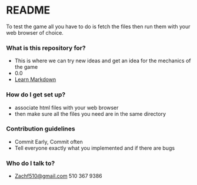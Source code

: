 # README #

To test the game all you have to do is fetch the files then run them with your web browser of choice.

### What is this repository for? ###

* This is where we can try new ideas and get an idea for the mechanics of the game
* 0.0
* [Learn Markdown](https://bitbucket.org/tutorials/markdowndemo)

### How do I get set up? ###

* associate html files with your web browser
* then make sure all the files you need are in the same directory

### Contribution guidelines ###

* Commit Early, Commit often
* Tell everyone exactly what you implemented and if there are bugs

### Who do I talk to? ###

* Zachf510@gmail.com 510 367 9386